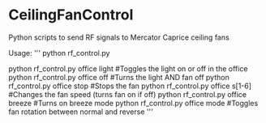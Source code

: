 # CeilingFanControl
Python scripts to send RF signals to Mercator Caprice ceiling fans

Usage:
'''
python rf_control.py <room> <cmd>

python rf_control.py office light #Toggles the light on or off in the office
python rf_control.py office off #Turns the light AND fan off
python rf_control.py office stop #Stops the fan
python rf_control.py office s[1-6] #Changes the fan speed (turns fan on if off)
python rf_control.py office breeze #Turns on breeze mode
python rf_control.py office mode #Toggles fan rotation between normal and reverse
'''
